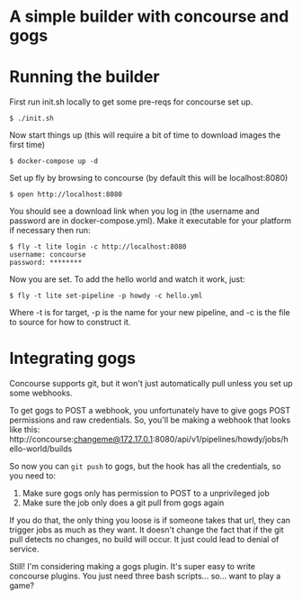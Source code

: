 # A simple builder with concourse and gogs

# Running the builder

First run init.sh locally to get some pre-reqs for concourse set up.
```
$ ./init.sh
```

Now start things up (this will require a bit of time to download images the
first time)
```
$ docker-compose up -d
```

Set up fly by browsing to concourse (by default this will be localhost:8080)
```
$ open http://localhost:8080
```

You should see a download link when you log in (the username and password are
in docker-compose.yml). Make it executable for your platform if necessary then
run:
```
$ fly -t lite login -c http://localhost:8080
username: concourse
password: ********
```

Now you are set. To add the hello world and watch it work, just:
```
$ fly -t lite set-pipeline -p howdy -c hello.yml
```
Where -t is for target, -p is the name for your new pipeline, and -c is the
file to source for how to construct it.

# Integrating gogs

Concourse supports git, but it won't just automatically pull unless you set up
some webhooks.

To get gogs to POST a webhook, you unfortunately have to give gogs POST
permissions and raw credentials. So, you'll be making a webhook that looks
like this:
http://concourse:changeme@172.17.0.1:8080/api/v1/pipelines/howdy/jobs/hello-world/builds

So now you can `git push` to gogs, but the hook has all the credentials, so
you need to:
1. Make sure gogs only has permission to POST to a unprivileged job
2. Make sure the job only does a git pull from gogs again

If you do that, the only thing you loose is if someone takes that url, they
can trigger jobs as much as they want. It doesn't change the fact that if the
git pull detects no changes, no build will occur. It just could lead to denial
of service.

Still! I'm considering making a gogs plugin. It's super easy to write
concourse plugins. You just need three bash scripts... so... want to play
a game?
